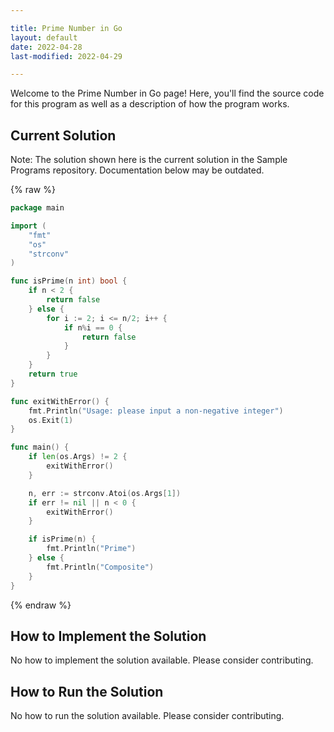 ```yaml
---

title: Prime Number in Go
layout: default
date: 2022-04-28
last-modified: 2022-04-29

---
```


Welcome to the Prime Number in Go page! Here, you'll find the source code for this program as well as a description of how the program works.

## Current Solution

Note: The solution shown here is the current solution in the Sample Programs repository. Documentation below may be outdated.

{% raw %}

```Go
package main

import (
	"fmt"
	"os"
	"strconv"
)

func isPrime(n int) bool {
	if n < 2 {
		return false
	} else {
		for i := 2; i <= n/2; i++ {
			if n%i == 0 {
				return false
			}
		}
	}
	return true
}

func exitWithError() {
	fmt.Println("Usage: please input a non-negative integer")
	os.Exit(1)
}

func main() {
	if len(os.Args) != 2 {
		exitWithError()
	}

	n, err := strconv.Atoi(os.Args[1])
	if err != nil || n < 0 {
		exitWithError()
	}

	if isPrime(n) {
		fmt.Println("Prime")
	} else {
	    fmt.Println("Composite")
	}
}

```

{% endraw %}

## How to Implement the Solution

No how to implement the solution available. Please consider contributing.

## How to Run the Solution

No how to run the solution available. Please consider contributing.